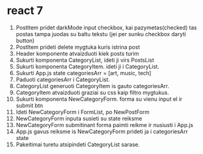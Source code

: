 # react 7

1. PostItem pridet darkMode input checkbox, kai pazymetas(checked) tas postas tampa juodas su baltu tekstu (jei per sunku checkbox daryti button)
2. PostItem prideti delete mygtuka kuris istrina post
3. Header komponente atvaizduoti kiek posts turim
4. Sukurti komponenta CategoryList, ideti ji virs PostsList
5. Sukurti komponenta CategoryItem. ideti ji i CategoryList.
6. Sukurti App.js state categoriesArr = [art, music, tech]
7. Paduoti categoriesArr i CategoryList.
8. CategoryList generuoti CategoryItem is gauto categoriesArr.
9. CategoryItem atvaizduoti graziai su css kaip filtro mygtukus.
10. Sukurti komponenta NewCategoryForm. forma su vienu input el ir submit btn
11. Ideti NewCategoryForm i FormList, po NewPostForm
12. NewCategoryForm inputa susieti su state reiksme
13. NewCategoryForm submitinant forma paimti reikme ir nusiusti i App.js
14. App.js gavus reiksme is NewCategoryForm prideti ja i categoriesArr state
15. Pakeitimai turetu atsipindeti CategoryList sarase.
